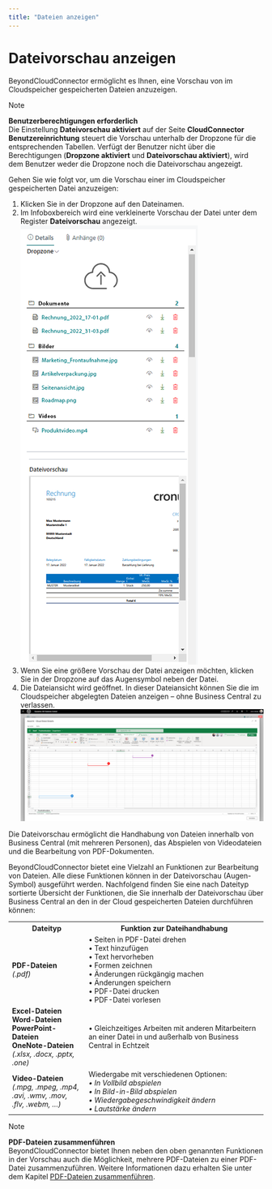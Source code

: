 ```yaml
---
title: "Dateien anzeigen"
---
```


# <a name="preview-files"></a>Dateivorschau anzeigen

BeyondCloudConnector ermöglicht es Ihnen, eine Vorschau von im Cloudspeicher gespeicherten Dateien anzuzeigen.  

>[!NOTE]  
>**Benutzerberechtigungen erforderlich**  
Die Einstellung **Dateivorschau aktiviert** auf der Seite **CloudConnector Benutzereinrichtung** steuert die Vorschau unterhalb der Dropzone für die entsprechenden Tabellen. Verfügt der Benutzer nicht über die Berechtigungen (**Dropzone aktiviert** und **Dateivorschau aktiviert**), wird dem Benutzer weder die Dropzone noch die Dateivorschau angezeigt.  

Gehen Sie wie folgt vor, um die Vorschau einer im Cloudspeicher gespeicherten Datei anzuzeigen:  

1. Klicken Sie in der Dropzone auf den Dateinamen.  
1. Im Infoboxbereich wird eine verkleinerte Vorschau der Datei unter dem Register **Dateivorschau** angezeigt.  
    ![small-preview](../assets/small-preview.png)  
1. Wenn Sie eine größere Vorschau der Datei anzeigen möchten, klicken Sie in der Dropzone auf das Augensymbol neben der Datei.  
1. Die Dateiansicht wird geöffnet. In dieser Dateiansicht können Sie die im Cloudspeicher abgelegten Dateien anzeigen – ohne Business Central zu verlassen.  
    ![edit-excel-list-in-preview](../assets/edit-excel-list-in-preview.png)  

Die Dateivorschau ermöglicht die Handhabung von Dateien innerhalb von Business Central (mit mehreren Personen), das Abspielen von Videodateien und die Bearbeitung von PDF-Dokumenten.  

BeyondCloudConnector bietet eine Vielzahl an Funktionen zur Bearbeitung von Dateien. Alle diese Funktionen können in der Dateivorschau (Augen-Symbol) ausgeführt werden. Nachfolgend finden Sie eine nach Dateityp sortierte Übersicht der Funktionen, die Sie innerhalb der Dateivorschau über Business Central an den in der Cloud gespeicherten Dateien durchführen können:  

<table style="width:100%">
    <tr>
        <th style="width:30%">Dateityp</th>
        <th style="width:70%">Funktion zur Dateihandhabung</th>
    </tr>
    <tr>
        <td><b>PDF-Dateien</b><br><i>(.pdf)</i></td>
        <td>
          • Seiten in PDF-Datei drehen<br>
          • Text hinzufügen<br>
          • Text hervorheben<br>
          • Formen zeichnen<br>
          • Änderungen rückgängig machen<br>
          • Änderungen speichern<br>
          • PDF-Datei drucken<br>
          • PDF-Datei vorlesen<br>
        </td>
    </tr>
    <tr>
        <td>
            <b>Excel-Dateien</b><br>
            <b>Word-Dateien</b><br>
            <b>PowerPoint-Dateien</b><br>
            <b>OneNote-Dateien</b><br>
            <i>(.xlsx, .docx, .pptx, .one)</i><br>
        </td>
        <td>
          • Gleichzeitiges Arbeiten mit anderen Mitarbeitern an einer Datei in und außerhalb von Business Central in Echtzeit<br>
        </td>
    </tr>
    <tr>
        <td>
            <b>Video-Dateien</b><br>
            <i>(.mpg, .mpeg, .mp4, .avi, .wmv, .mov, .flv, .webm, …)</i>
        </td>
        <td>
          Wiedergabe mit verschiedenen Optionen:<br>
          <i>• In Vollbild abspielen</i><br>
          <i>• In Bild-in-Bild abspielen</i><br>
          <i>• Wiedergabegeschwindigkeit ändern</i><br>
          <i>• Lautstärke ändern</i>
        </td>
    </tr>
</table>

>[!NOTE]  
>**PDF-Dateien zusammenführen**  
BeyondCloudConnector bietet Ihnen neben den oben genannten Funktionen in der Vorschau auch die Möglichkeit, mehrere PDF-Dateien zu einer PDF-Datei zusammenzuführen. Weitere Informationen dazu erhalten Sie unter dem Kapitel [PDF-Dateien zusammenführen](merge-pdf-files.md).  